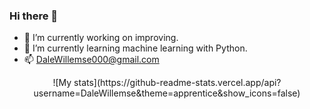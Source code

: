 ### Hi there 👋

- 🔭 I’m currently working on improving.
- 🌱 I’m currently learning machine learning with Python.
- 📫 DaleWillemse000@gmail.com
<div align = "center">
![My stats](https://github-readme-stats.vercel.app/api?username=DaleWillemse&theme=apprentice&show_icons=false)
</div>
